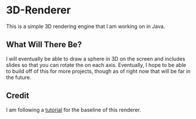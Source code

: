 # 3D-Renderer
This is a simple 3D rendering engine that I am working on in Java.

## What Will There Be?
I will eventually be able to draw a sphere in 3D on the screen and includes slides so that you can rotate the on each axis. 
Eventually, I hope to be able to build off of this for more projects, though as of right now that will be far in the future.


## Credit
I am following a [tutorial](http://blog.rogach.org/2015/08/how-to-create-your-own-simple-3d-render.html) for the baseline of this renderer. 
